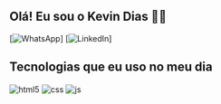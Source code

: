 ## Olá! Eu sou o Kevin Dias 🤙🏿

[![WhatsApp](https://img.shields.io/badge/WhatsApp-25D366?style=for-the-badge&logo=whatsapp&logoColor=white)]
[![LinkedIn](https://www.linkedin.com/in/kevin-dias-5b1832269/)]

## Tecnologias que eu uso no meu dia

<div style="display: inline_block">
  <img align="center" alt="html5" src="https://img.shields.io/badge/HTML5-E34F26?style=for-the-badge&logo=html5&logoColor=white" />
  <img align="center" alt="css" src="https://img.shields.io/badge/CSS3-1572B6?style=for-the-badge&logo=css3&logoColor=white" />
  <img align="center" alt="js" src="https://img.shields.io/badge/JavaScript-F7DF1E?style=for-the-badge&logo=javascript&logoColor=black" />
  <img align="center" alt="bt" src= "https://img.shields.io/badge/Bootstrap-563D7C?style=for-the-badge&logo=bootstrap&logoColor=white />
 
</div><br/>

Estudante dedicado de Análise e Desenvolvimento de Sistemas apaixonado por transformar ideias em experiências digitais envolventes. Atualmente, estou focado em me especializar em Front-end, aprimorando minhas habilidades em HTML, CSS, JavaScript e React. Possuo conhecimento básico nessas tecnologias e estou constantemente buscando oportunidades de aprendizado para aprimorar minha compreensão e aplicação prática. Determinado a contribuir para projetos inovadores, estou embarcando em cursos para aprimorar ainda mais meu conjunto de habilidades e enfrentar desafios emocionantes no mundo do desenvolvimento web. 👨🏿‍💻💻
